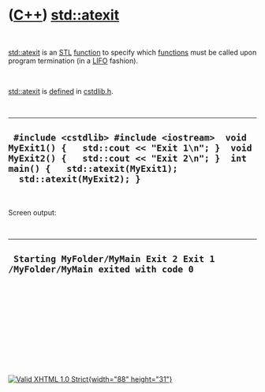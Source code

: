 



 

 

 

 

 

([C++](Cpp.htm)) [std::atexit](CppAtexit.htm)
=============================================

 

[std::atexit](CppAtexit.htm) is an [STL](CppStl.htm)
[function](CppFunction.htm) to specify which
[functions](CppFunction.htm) must be called upon program termination (in
a [LIFO](http://en.wikipedia.org/wiki/LIFO_%28computing%29) fashion).

 

[std::atexit](CppAtexit.htm) is [defined](CppDefinition.htm) in
[cstdlib.h](CppCstdlibH.htm).

 

  ---------------------------------------------------------------------------------------------------------------------------------------------------------------------------------------------------------
  ` #include <cstdlib> #include <iostream>  void MyExit1() {   std::cout << "Exit 1\n"; }  void MyExit2() {   std::cout << "Exit 2\n"; }  int main() {   std::atexit(MyExit1);   std::atexit(MyExit2); }`
  ---------------------------------------------------------------------------------------------------------------------------------------------------------------------------------------------------------

 

Screen output:

 

  -------------------------------------------------------------------------------
  ` Starting MyFolder/MyMain Exit 2 Exit 1 /MyFolder/MyMain exited with code 0`
  -------------------------------------------------------------------------------

 

 

 

 

 





 

[![Valid XHTML 1.0 Strict](valid-xhtml10.png){width="88"
height="31"}](http://validator.w3.org/check?uri=referer)
